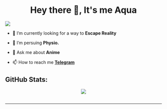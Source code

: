 <h1 align="center">Hey there 👋, It's me Aqua</h1>

[![](https://visitcount.itsvg.in/api?id=Burhanverse&icon=0&color=0)](https://visitcount.itsvg.in)
- 🔭 I’m currently looking for a way to **Escape Reality**

- 🌱 I’m persuing **Physio.**

- 💬 Ask me about **Anime**

- 📫 How to reach me [**Telegram**](https://burhanverse.t.me)


## GitHub Stats:
<div align="center">
  <img src="https://github-readme-streak-stats.herokuapp.com/?user=Burhanverse&theme=tokyonight&hide_border=false">
</div><br/>

---
